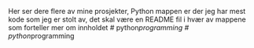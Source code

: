 Her ser dere flere av mine prosjekter, Python mappen er der jeg har mest kode som jeg er stolt av, det skal være en README fil i hvær av mappene som forteller mer om innholdet
#   p y t h o n _ p r o g r a m m i n g  
 #   p y t h o n _ p r o g r a m m i n g  
 